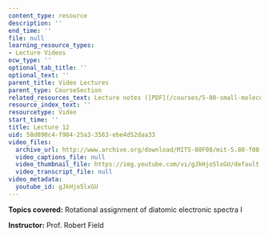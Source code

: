 ```yaml
---
content_type: resource
description: ''
end_time: ''
file: null
learning_resource_types:
- Lecture Videos
ocw_type: ''
optional_tab_title: ''
optional_text: ''
parent_title: Video Lectures
parent_type: CourseSection
related_resources_text: Lecture notes ([PDF](/courses/5-80-small-molecule-spectroscopy-and-dynamics-fall-2008/resources/12_580ln_fa08))
resource_index_text: ''
resourcetype: Video
start_time: ''
title: Lecture 12
uid: 58d090c4-f984-25a3-3563-ebe4d52daa33
video_files:
  archive_url: http://www.archive.org/download/MIT5-80F08/mit-5.80-f08-lec12_300k.mp4
  video_captions_file: null
  video_thumbnail_file: https://img.youtube.com/vi/gJkHjo5lxGU/default.jpg
  video_transcript_file: null
video_metadata:
  youtube_id: gJkHjo5lxGU
---
```


**Topics covered:** Rotational assignment of diatomic electronic spectra I

**Instructor:** Prof. Robert Field



